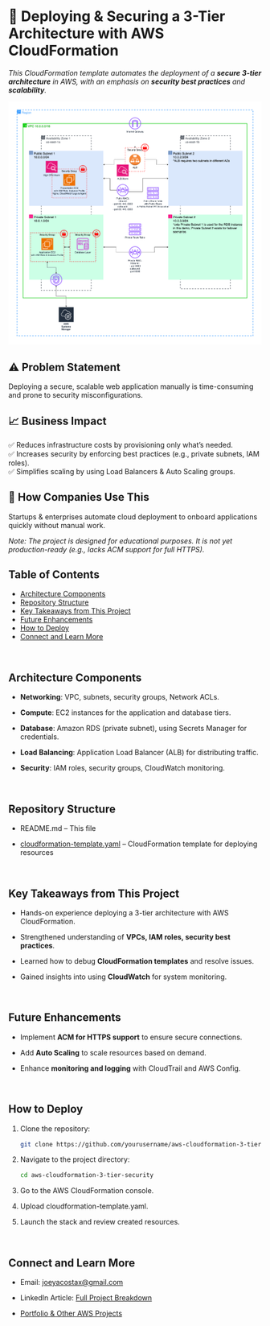 # **🚀 Deploying & Securing a 3-Tier Architecture with AWS CloudFormation**

_This CloudFormation template automates the deployment of a **secure 3-tier architecture** in AWS, with an emphasis on **security best practices** and **scalability**._

![AWS 3-Tier Architecture](AWS_3-Tier_Architecture_1.png)

## ⚠️ Problem Statement  
Deploying a secure, scalable web application manually is time-consuming and prone to security misconfigurations.

## 📈 Business Impact  
✅ Reduces infrastructure costs by provisioning only what’s needed.  
✅ Increases security by enforcing best practices (e.g., private subnets, IAM roles).  
✅ Simplifies scaling by using Load Balancers & Auto Scaling groups.

## 🏢 How Companies Use This  
Startups & enterprises automate cloud deployment to onboard applications quickly without manual work.

_Note: The project is designed for educational purposes. It is not yet production-ready (e.g., lacks ACM support for full HTTPS)._
<br>

## Table of Contents
- [Architecture Components](#architecture-components)
- [Repository Structure](#repository-structure)
- [Key Takeaways from This Project](#key-takeaways-from-this-project)
- [Future Enhancements](#future-enhancements)
- [How to Deploy](#how-to-deploy)
- [Connect and Learn More](#connect-and-learn-more)

<br>

## Architecture Components

*   **Networking**: VPC, subnets, security groups, Network ACLs.
    
*   **Compute**: EC2 instances for the application and database tiers.
    
*   **Database**: Amazon RDS (private subnet), using Secrets Manager for credentials.
    
*   **Load Balancing**: Application Load Balancer (ALB) for distributing traffic.
    
*   **Security**: IAM roles, security groups, CloudWatch monitoring.

<br>

## Repository Structure

*   README.md – This file
    
*   [cloudformation-template.yaml](https://github.com/joeycloudio/aws-cloudformation-3-tier-security/blob/main/3-tier-security-demo.yml) – CloudFormation template for deploying resources

<br>    

## Key Takeaways from This Project

*   Hands-on experience deploying a 3-tier architecture with AWS CloudFormation.
    
*   Strengthened understanding of **VPCs, IAM roles, security best practices**.
    
*   Learned how to debug **CloudFormation templates** and resolve issues.
    
*   Gained insights into using **CloudWatch** for system monitoring.

<br> 

## Future Enhancements

*   Implement **ACM for HTTPS support** to ensure secure connections.
    
*   Add **Auto Scaling** to scale resources based on demand.
    
*   Enhance **monitoring and logging** with CloudTrail and AWS Config.

<br>

## How to Deploy

1.  Clone the repository:
    ```bash
    git clone https://github.com/yourusername/aws-cloudformation-3-tier-security.git
    ```
2. Navigate to the project directory:
    ```bash
    cd aws-cloudformation-3-tier-security
    ```
3.  Go to the AWS CloudFormation console.
    
4.  Upload cloudformation-template.yaml.
    
5.  Launch the stack and review created resources.

<br>    

## Connect and Learn More

*   Email: joeyacostax@gmail.com

*   LinkedIn Article: [Full Project Breakdown](https://www.linkedin.com/pulse/deploying-securing-3-tier-architectures-aws-joey-acosta-aom3c/?trackingId=yon6XSOLRPWgLY%2FvZ3ChgQ%3D%3D)
    
*   [Portfolio & Other AWS Projects](https://learn.nextwork.org/portfolio)
